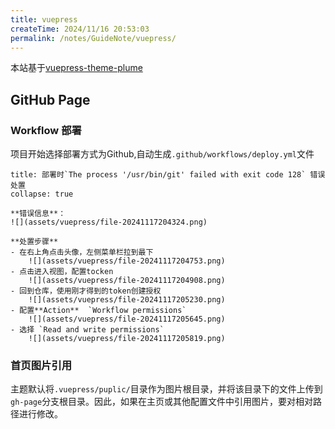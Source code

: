 ```yaml
---
title: vuepress
createTime: 2024/11/16 20:53:03
permalink: /notes/GuideNote/vuepress/
---
```

本站基于[vuepress-theme-plume](https://theme-plume.vuejs.press/)

## GitHub Page

### Workflow  部署

项目开始选择部署方式为Github,自动生成`.github/workflows/deploy.yml`文件

```ad-warning
title: 部署时`The process '/usr/bin/git' failed with exit code 128` 错误处置
collapse: true

**错误信息**：
![](assets/vuepress/file-20241117204324.png)

**处置步骤**
- 在右上角点击头像，左侧菜单栏拉到最下
	![](assets/vuepress/file-20241117204753.png)
- 点击进入视图，配置tocken
	![](assets/vuepress/file-20241117204908.png)
- 回到仓库，使用刚才得到的token创建授权
	![](assets/vuepress/file-20241117205230.png)
- 配置**Action**  `Workflow permissions`
	![](assets/vuepress/file-20241117205645.png)
- 选择 `Read and write permissions`
	![](assets/vuepress/file-20241117205819.png)
```

### 首页图片引用

主题默认将`.vuepress/puplic/`目录作为图片根目录，并将该目录下的文件上传到`gh-page`分支根目录。因此，如果在主页或其他配置文件中引用图片，要对相对路径进行修改。


